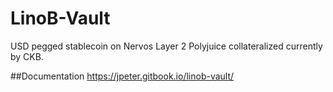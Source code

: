 # LinoB-Vault
USD pegged stablecoin on Nervos Layer 2 Polyjuice collateralized currently by CKB.

##Documentation
https://jpeter.gitbook.io/linob-vault/
